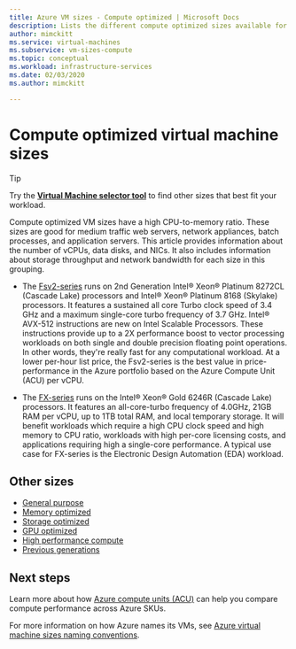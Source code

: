 ```yaml
---
title: Azure VM sizes - Compute optimized | Microsoft Docs
description: Lists the different compute optimized sizes available for virtual machines in Azure. Lists information about the number of vCPUs, data disks, and NICs as well as storage throughput and network bandwidth for sizes in this series.
author: mimckitt
ms.service: virtual-machines
ms.subservice: vm-sizes-compute
ms.topic: conceptual
ms.workload: infrastructure-services
ms.date: 02/03/2020
ms.author: mimckitt

---
```


# Compute optimized virtual machine sizes

> [!TIP]
> Try the **[Virtual Machine selector tool](https://aka.ms/vm-selector)** to find other sizes that best fit your workload.

Compute optimized VM sizes have a high CPU-to-memory ratio. These sizes are good for medium traffic web servers, network appliances, batch processes, and application servers. This article provides information about the number of vCPUs, data disks, and NICs. It also includes information about storage throughput and network bandwidth for each size in this grouping.

- The [Fsv2-series](fsv2-series.md) runs on 2nd Generation Intel® Xeon® Platinum 8272CL (Cascade Lake) processors and Intel® Xeon® Platinum 8168 (Skylake) processors. It features a sustained all core Turbo clock speed of 3.4 GHz and a maximum single-core turbo frequency of 3.7 GHz. Intel® AVX-512 instructions are new on Intel Scalable Processors. These instructions provide up to a 2X performance boost to vector processing workloads on both single and double precision floating point operations. In other words, they're really fast for any computational workload. At a lower per-hour list price, the Fsv2-series is the best value in price-performance in the Azure portfolio based on the Azure Compute Unit (ACU) per vCPU.

- The [FX-series](fx-series.md) runs on the Intel® Xeon® Gold 6246R (Cascade Lake) processors. It features an all-core-turbo frequency of 4.0GHz, 21GB RAM per vCPU, up to 1TB total RAM, and local temporary storage. It will benefit workloads which require a high CPU clock speed and high memory to CPU ratio, workloads with high per-core licensing costs, and applications requiring high a single-core performance. A typical use case for FX-series is the Electronic Design Automation (EDA) workload.

## Other sizes

- [General purpose](sizes-general.md)
- [Memory optimized](sizes-memory.md)
- [Storage optimized](sizes-storage.md)
- [GPU optimized](sizes-gpu.md)
- [High performance compute](sizes-hpc.md)
- [Previous generations](sizes-previous-gen.md)

## Next steps

Learn more about how [Azure compute units (ACU)](acu.md) can help you compare compute performance across Azure SKUs.

For more information on how Azure names its VMs, see [Azure virtual machine sizes naming conventions](./vm-naming-conventions.md).
